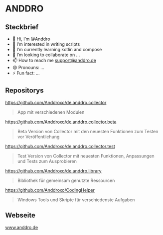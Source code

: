 # ANDDRO

## Steckbrief

- 👋 Hi, I’m @Anddro
- 👀 I’m interested in writing scripts
- 🌱 I’m currently learning kotlin and compose
- 💞️ I’m looking to collaborate on ...
- 📫 How to reach me support@anddro.de
- 😄 Pronouns: ...
- ⚡ Fun fact: ...


## Repositorys

https://github.com/Anddroxo/de.anddro.collector

> App mit verschiedenen Modulen

https://github.com/Anddroxo/de.anddro.collector.beta

> Beta Version von Collector mit den neuesten Funktionen zum Testen vor Veröffentlichung

https://github.com/Anddroxo/de.anddro.collector.test

> Test Version von Collector mit neuesten Funktionen, Anpassungen und Tests zum Ausprobieren

https://github.com/Anddroxo/de.anddro.library

> Bibliothek für gemeinsam genutzte Ressourcen

https://github.com/Anddroxo/CodingHelper

> Windows Tools und Skripte für verschiedenste Aufgaben


## Webseite

www.anddro.de

<!---
Anddroxo/Anddroxo is a ✨ special ✨ repository because its `README.md` (this file) appears on your GitHub profile.
You can click the Preview link to take a look at your changes.
--->
